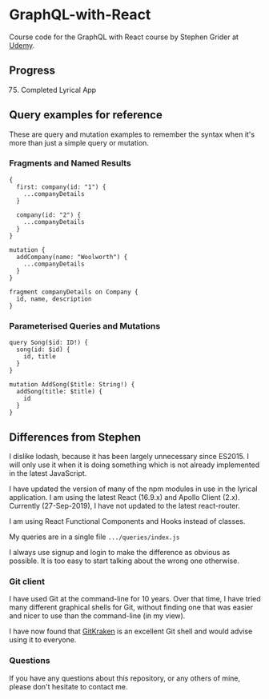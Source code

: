 # GraphQL-with-React

Course code for the GraphQL with React course by Stephen Grider at
[Udemy](https://www.udemy.com/graphql-with-react-course/).

## Progress

75. Completed Lyrical App

## Query examples for reference

These are query and mutation examples to remember the syntax when it's more than
just a simple query or mutation.

### Fragments and Named Results
```
{
  first: company(id: "1") {
    ...companyDetails
  }

  company(id: "2") {
    ...companyDetails
  }
}

mutation {
  addCompany(name: "Woolworth") {
    ...companyDetails
  }
}

fragment companyDetails on Company {
  id, name, description
}
```

### Parameterised Queries and Mutations
```
query Song($id: ID!) {
  song(id: $id) {
    id, title
  }
}

mutation AddSong($title: String!) {
  addSong(title: $title) {
    id
  }
}
```

## Differences from Stephen

I dislike lodash, because it has been largely unnecessary since ES2015. I will only use
it when it is doing something which is not already implemented in the latest JavaScript.

I have updated the version of many of the npm modules in use in the lyrical application.
I am using the latest React (16.9.x) and Apollo Client (2.x). Currently (27-Sep-2019),
I have not updated to the latest react-router.

I am using React Functional Components and Hooks instead of classes.

My queries are in a single file `.../queries/index.js`

I always use signup and login to make the difference as obvious as possible.
It is too easy to start talking about the wrong one otherwise.

### Git client

I have used Git at the command-line for 10 years. Over that time, I have tried
many different graphical shells for Git, without finding one that was easier
and nicer to use than the command-line (in my view).

I have now found that [GitKraken](https://www.gitkraken.com) is an excellent
Git shell and would advise using it to everyone.

### Questions

If you have any questions about this repository, or any others of mine, please
don't hesitate to contact me.
